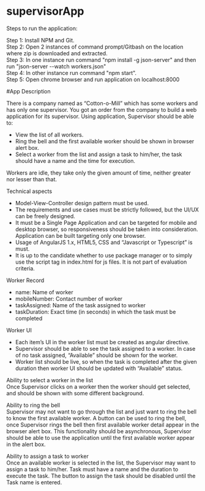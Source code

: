 # supervisorApp



Steps to run the application:

Step 1: Install NPM and Git.  
Step 2: Open 2 instances of command prompt/Gitbash on the location where zip is downloaded and extracted.  
Step 3: In one instance run command "npm install -g json-server" and then run "json-server --watch workers.json"  
Step 4: In other instance run command "npm start".  
Step 5: Open chrome browser and run application on localhost:8000  



#App Description

There is a company named as “Cotton-o-Mill” which has some workers and has only one supervisor.
You got an order from the company to build a web application for its supervisor.
Using application, Supervisor should be able to:

- View the list of all workers.
- Ring the bell and the first available worker should be shown in browser alert box.
- Select a worker from the list and assign a task to him/her, the task should have a name and the time for execution.

Workers are idle, they take only the given amount of time, neither greater nor lesser than that.


Technical aspects
- Model-View-Controller design pattern must be used.
- The requirements and use cases must be strictly followed, but the UI/UX can be freely designed.
- It must be a Single Page Application and can be targeted for mobile and desktop browser, so responsiveness should be taken into consideration. Application can be built targeting only one browser.
- Usage of AngularJS 1.x, HTML5, CSS and “Javascript or Typescript” is must.
- It is up to the candidate whether to use package manager or to simply use the script tag in index.html for js files. It is not part of evaluation criteria.


Worker Record
- name: Name of worker
- mobileNumber: Contact number of worker
- taskAssigned: Name of the task assigned to worker
- taskDuration: Exact time (in seconds) in which the task must be completed


Worker UI
- Each item’s UI in the worker list must be created as angular directive.
- Supervisor should be able to see the task assigned to a worker. In case of no task assigned, “Available” should be shown for the worker.
- Worker list should be live, so when the task is completed after the given duration then worker UI should be updated with “Available” status.


Ability to select a worker in the list  
Once Supervisor clicks on a worker then the worker should get selected, and should be shown with some different background.


Ability to ring the bell  
Supervisor may not want to go through the list and just want to ring the bell to know the first available worker. A button can be used to ring the bell, once Supervisor rings the bell then first available worker detail appear in the browser alert box.
This functionality should be asynchronous, Supervisor should be able to use the application until the first available worker appear in the alert box.


Ability to assign a task to worker  
Once an available worker is selected in the list, the Supervisor may want to assign a task to him/her. Task must have a name and the duration to execute the task. The button to assign the task should be disabled until the Task name is entered.
